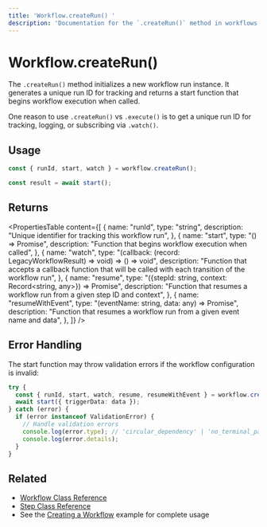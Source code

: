 ```yaml
---
title: 'Workflow.createRun() '
description: 'Documentation for the `.createRun()` method in workflows (legacy), which initializes a new workflow run instance.'
---
```


# Workflow.createRun()

The `.createRun()` method initializes a new workflow run instance. It generates a unique run ID for tracking and returns a start function that begins workflow execution when called.

One reason to use `.createRun()` vs `.execute()` is to get a unique run ID for tracking, logging, or subscribing via `.watch()`.

## Usage

```typescript
const { runId, start, watch } = workflow.createRun();

const result = await start();
```

## Returns

<PropertiesTable
content={[
{
name: "runId",
type: "string",
description: "Unique identifier for tracking this workflow run",
},
{
name: "start",
type: "() => Promise<LegacyWorkflowResult>",
description: "Function that begins workflow execution when called",
},
{
name: "watch",
type: "(callback: (record: LegacyWorkflowResult) => void) => () => void",
description:
"Function that accepts a callback function that will be called with each transition of the workflow run",
},
{
name: "resume",
type: "({stepId: string, context: Record<string, any>}) => Promise<LegacyWorkflowResult>",
description:
"Function that resumes a workflow run from a given step ID and context",
},
{
name: "resumeWithEvent",
type: "(eventName: string, data: any) => Promise<LegacyWorkflowResult>",
description:
"Function that resumes a workflow run from a given event name and data",
},
]}
/>

## Error Handling

The start function may throw validation errors if the workflow configuration is invalid:

```typescript
try {
  const { runId, start, watch, resume, resumeWithEvent } = workflow.createRun();
  await start({ triggerData: data });
} catch (error) {
  if (error instanceof ValidationError) {
    // Handle validation errors
    console.log(error.type); // 'circular_dependency' | 'no_terminal_path' | 'unreachable_step'
    console.log(error.details);
  }
}
```

## Related

- [Workflow Class Reference](./workflow)
- [Step Class Reference](./step-class)
- See the [Creating a Workflow](/docs/examples/workflows_legacy/creating-a-workflow) example for complete usage
